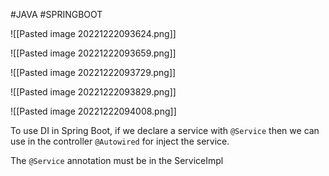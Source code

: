 #JAVA #SPRINGBOOT 

![[Pasted image 20221222093624.png]]

![[Pasted image 20221222093659.png]]

![[Pasted image 20221222093729.png]]

![[Pasted image 20221222093829.png]]

![[Pasted image 20221222094008.png]]


To use DI in Spring Boot, if we declare a service with `@Service` then we can use in the controller `@Autowired` for inject the service. 

The `@Service` annotation must be in the ServiceImpl